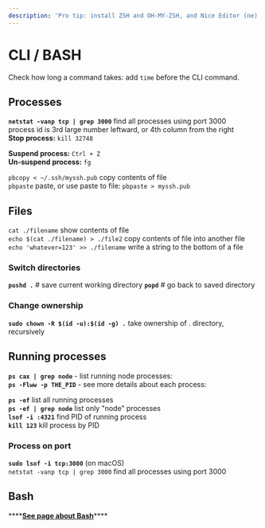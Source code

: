 ```yaml
---
description: 'Pro tip: install ZSH and OH-MY-ZSH, and Nice Editor (ne)!'
---
```


# CLI / BASH

Check how long a command takes: add `time`  before the CLI command.

## Processes

**`netstat -vanp tcp | grep 3000`** find all processes using port 3000  
process id is 3rd large number leftward, or 4th column from the right  
**Stop process:** `kill 32748`

**Suspend process:** `Ctrl + Z`    
**Un-suspend process:** `fg`   

`pbcopy < ~/.ssh/myssh.pub` copy contents of file  
`pbpaste` paste, or use paste to file: `pbpaste > myssh.pub` 

## Files

`cat ./filename` show contents of file  
`echo $(cat ./filename) > ./file2` copy contents of file into another file  
`echo 'whatever=123' >> ./filename` write a string to the bottom of a file

### Switch directories

**`pushd .`** \# save current working directory **`popd`** \# go back to saved directory

### Change ownership

**`sudo chown -R $(id -u):$(id -g) .`** take ownership of . directory, recursively

## Running processes

**`ps cax | grep node`** - list running node processes:  
**`ps -Flww -p THE_PID`** - see more details about each process:

**`ps -ef`** list all running processes  
**`ps -ef | grep node`** list only "node" processes  
**`lsof -i :4321`** find PID of running process  
**`kill 123`** kill process by PID

### Process on port

**`sudo lsof -i tcp:3000`** \(on macOS\)  
`netstat -vanp tcp | grep 3000` find all processes using port 3000

## **Bash**

\*\*\*\*[**See page about Bash**](bash.md)\*\*\*\*

